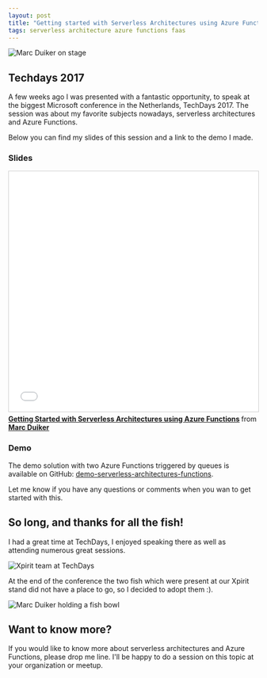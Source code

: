 ```yaml
---
layout: post
title: "Getting started with Serverless Architectures using Azure Functions"
tags: serverless architecture azure functions faas
---
```


<img class="u-max-full-width" itemprop="image" src="{{ site.url }}/assets/2017/10/19/marcduiker-on-stage.jpg" alt="Marc Duiker on stage">

## Techdays 2017

A few weeks ago I was presented with a fantastic opportunity, to speak at the biggest Microsoft conference in the Netherlands, TechDays 2017. The session was about my favorite subjects nowadays, serverless architectures and Azure Functions.

Below you can find my slides of this session and a link to the demo I made.

<!--more-->

### Slides

<iframe src="//www.slideshare.net/slideshow/embed_code/key/EmrsTtxYb6Hwgw" width="595" height="485" frameborder="0" marginwidth="0" marginheight="0" scrolling="no" style="border:1px solid #CCC; border-width:1px; margin-bottom:5px; max-width: 100%;" allowfullscreen> </iframe> <div style="margin-bottom:5px"> <strong> <a href="//www.slideshare.net/marcduiker/getting-started-with-serverless-architectures-using-azure-functions-80755768" title="Getting Started with Serverless Architectures using Azure Functions" target="_blank">Getting Started with Serverless Architectures using Azure Functions</a> </strong> from <strong><a href="https://www.slideshare.net/marcduiker" target="_blank">Marc Duiker</a></strong> </div>

### Demo

The demo solution with two Azure Functions triggered by queues is available on GitHub: [demo-serverless-architectures-functions](https://github.com/marcduiker/demos-serverless-architectures-functions).

Let me know if you have any questions or comments when you wan to get started with this.

## So long, and thanks for all the fish!

I had a great time at TechDays, I enjoyed speaking there as well as attending numerous great sessions.

<img class="u-max-full-width" itemprop="image" src="{{ site.url }}/assets/2017/10/19/xpirit-team.jpg" alt="Xpirit team at TechDays">

At the end of the conference the two fish which were present at our Xpirit stand did not have a place to go, so I decided to adopt them :).

<img class="u-max-full-width" itemprop="image" src="{{ site.url }}/assets/2017/10/19/marcduiker-with-fish.jpg" alt="Marc Duiker holding a fish bowl">

## Want to know more?

If you would like to know more about serverless architectures and Azure Functions, please drop me line. I'll be happy to do a session on this topic at your organization or meetup.